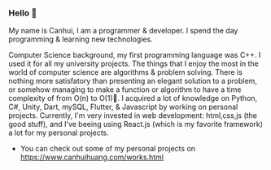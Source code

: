  ### Hello 👋
My name is Canhui, I am a programmer & developer. I spend the day programming & learning new technologies.

Computer Science background, my first programming language was C++. I used it for all my university projects. The things that I enjoy the most in the world of computer science are algorithms & problem solving. There is nothing more satisfatory than presenting an elegant solution to a problem, or somehow managing to make a function or algorithm to have a time complexity of from O(n) to O(1)👀. I acquired a lot of knowledge on Python, C#, Unity, Dart, mySQL, Flutter, & Javascript by working on personal projects.
Currently, I'm very invested in web development: html,css,js (the good stuff), and I've beeing using React.js (which is my favorite framework) a lot for my personal projects.
 
- You can check out some of my personal projects on https://www.canhuihuang.com/works.html

<!---
canhuiHuang/canhuiHuang is a ✨ special ✨ repository because its `README.md` (this file) appears on your GitHub profile.
You can click the Preview link to take a look at your changes.
--->
